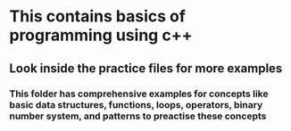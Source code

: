 # This contains basics of programming using c++

## Look inside the practice files for more examples

### This folder has comprehensive examples for concepts like basic data structures, functions, loops, operators, binary number system, and patterns to preactise these concepts
